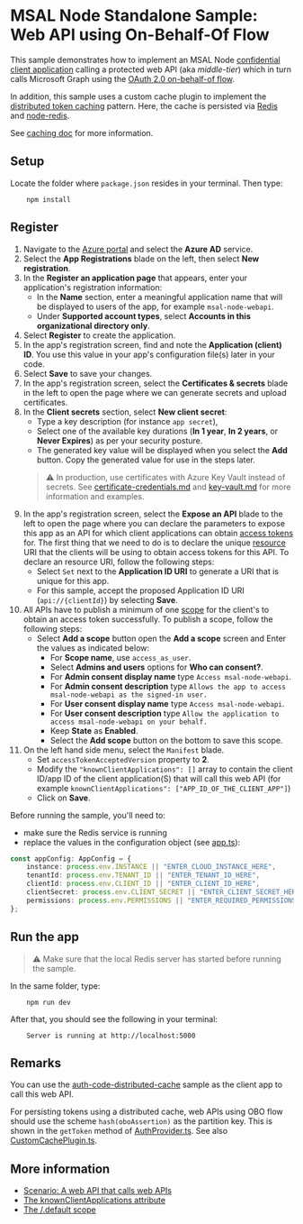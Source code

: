 # MSAL Node Standalone Sample: Web API using On-Behalf-Of Flow

This sample demonstrates how to implement an MSAL Node [confidential client application](../../../lib/msal-node/docs/initialize-confidential-client-application.md) calling a protected web API (aka *middle-tier*) which in turn calls Microsoft Graph using the [OAuth 2.0 on-behalf-of flow](https://docs.microsoft.com/azure/active-directory/develop/v2-oauth2-on-behalf-of-flow).

In addition, this sample uses a custom cache plugin to implement the [distributed token caching](../../../lib/msal-node/docs/caching.md#performance-and-security) pattern. Here, the cache is persisted via [Redis](https://redis.io/) and [node-redis](https://github.com/NodeRedis/node-redis).

See [caching doc](../../../lib/msal-node/docs/caching.md) for more information.

## Setup

Locate the folder where `package.json` resides in your terminal. Then type:

```console
    npm install
```

## Register

1. Navigate to the [Azure portal](https://portal.azure.com) and select the **Azure AD** service.
1. Select the **App Registrations** blade on the left, then select **New registration**.
1. In the **Register an application page** that appears, enter your application's registration information:
   - In the **Name** section, enter a meaningful application name that will be displayed to users of the app, for example `msal-node-webapi`.
   - Under **Supported account types**, select **Accounts in this organizational directory only**.
1. Select **Register** to create the application.
1. In the app's registration screen, find and note the **Application (client) ID**. You use this value in your app's configuration file(s) later in your code.
1. Select **Save** to save your changes.
1. In the app's registration screen, select the **Certificates & secrets** blade in the left to open the page where we can generate secrets and upload certificates.
1. In the **Client secrets** section, select **New client secret**:
   - Type a key description (for instance `app secret`),
   - Select one of the available key durations (**In 1 year**, **In 2 years**, or **Never Expires**) as per your security posture.
   - The generated key value will be displayed when you select the **Add** button. Copy the generated value for use in the steps later.
    > :warning: In production, use certificates with Azure Key Vault instead of secrets. See [certificate-credentials.md](../../../lib/msal-node/docs/certificate-credentials.md) and [key-vault.md](../../../lib/msal-node/docs/key-vault-managed-identity.md) for more information and examples.
1. In the app's registration screen, select the **Expose an API** blade to the left to open the page where you can declare the parameters to expose this app as an API for which client applications can obtain [access tokens](https://docs.microsoft.com/azure/active-directory/develop/access-tokens) for.
The first thing that we need to do is to declare the unique [resource](https://docs.microsoft.com/azure/active-directory/develop/v2-oauth2-auth-code-flow) URI that the clients will be using to obtain access tokens for this API. To declare an resource URI, follow the following steps:
   - Select `Set` next to the **Application ID URI** to generate a URI that is unique for this app.
   - For this sample, accept the proposed Application ID URI (`api://{clientId}`) by selecting **Save**.
1. All APIs have to publish a minimum of one [scope](https://docs.microsoft.com/azure/active-directory/develop/v2-oauth2-auth-code-flow#request-an-authorization-code) for the client's to obtain an access token successfully. To publish a scope, follow the following steps:
   - Select **Add a scope** button open the **Add a scope** screen and Enter the values as indicated below:
        - For **Scope name**, use `access_as_user`.
        - Select **Admins and users** options for **Who can consent?**.
        - For **Admin consent display name** type `Access msal-node-webapi`.
        - For **Admin consent description** type `Allows the app to access msal-node-webapi as the signed-in user.`
        - For **User consent display name** type `Access msal-node-webapi`.
        - For **User consent description** type `Allow the application to access msal-node-webapi on your behalf.`
        - Keep **State** as **Enabled**.
        - Select the **Add scope** button on the bottom to save this scope.
1. On the left hand side menu, select the `Manifest` blade.
   - Set `accessTokenAcceptedVersion` property to **2**.
   - Modify the `"knownClientApplications": []` array to contain the client ID/app ID of the client application(S) that will call this web API (for example `knownClientApplications": ["APP_ID_OF_THE_CLIENT_APP"]`)
   - Click on **Save**.

Before running the sample, you'll need to:

- make sure the Redis service is running
- replace the values in the configuration object (see [app.ts](./src/app.ts)):

```typescript
const appConfig: AppConfig = {
    instance: process.env.INSTANCE || "ENTER_CLOUD_INSTANCE_HERE",
    tenantId: process.env.TENANT_ID || "ENTER_TENANT_ID_HERE",
    clientId: process.env.CLIENT_ID || "ENTER_CLIENT_ID_HERE",
    clientSecret: process.env.CLIENT_SECRET || "ENTER_CLIENT_SECRET_HERE",
    permissions: process.env.PERMISSIONS || "ENTER_REQUIRED_PERMISSIONS_HERE" // e.g. "access_as_user"
};
```

## Run the app

> :warning: Make sure that the local Redis server has started before running the sample.

In the same folder, type:

```console
    npm run dev
```

After that, you should see the following in your terminal:

```console
    Server is running at http://localhost:5000
```

## Remarks

You can use the [auth-code-distributed-cache](../auth-code-distributed-cache/) sample as the client app to call this web API.

For persisting tokens using a distributed cache, web APIs using OBO flow should use the scheme `hash(oboAssertion)` as the partition key. This is shown in the `getToken` method of [AuthProvider.ts](./src/AuthProvider.ts). See also [CustomCachePlugin.ts](./src/CustomCachePlugin.ts).

## More information

- [Scenario: A web API that calls web APIs](https://docs.microsoft.com/azure/active-directory/develop/scenario-web-api-call-api-overview)
- [The knownClientApplications attribute](https://docs.microsoft.com/azure/active-directory/develop/reference-app-manifest#knownclientapplications-attribute)
- [The /.default scope](https://docs.microsoft.com/azure/active-directory/develop/v2-permissions-and-consent#the-default-scope)
